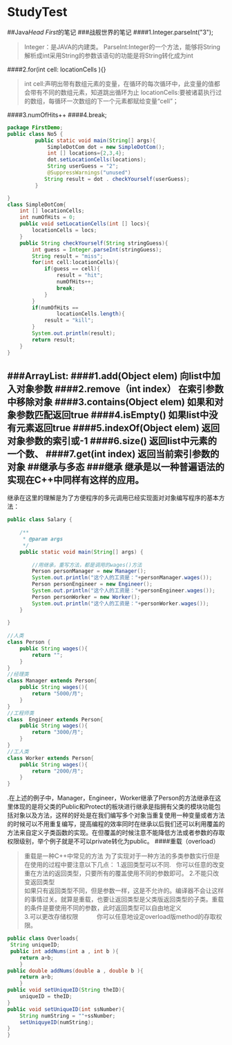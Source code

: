 # StudyTest
##Java*Head First*的笔记
###战舰世界的笔记
####1.Integer.parseInt("3");
 > Integer：是JAVA的内建类。 
 > ParseInt:Integer的一个方法，能够将String解析成int采用String的参数该语句的功能是将String转化成为int
 
####2.for(int cell: locationCells ){}
 > int cell:声明出带有数组元素的变量，在循环的每次循环中，此变量的值都会带有不同的数组元素，知道跳出循环为止
 > locationCells:要被诸葛执行过的数组，每循环一次数组的下一个元素都赋给变量“cell”；
 
####3.numOfHits++
####4.break;

```java
package FirstDemo;  
public class No5 {
		 public static void main(String[] args){
			 SimpleDotCom dot = new SimpleDotCom();
			 int [] locations={2,3,4};
			 dot.setLocationCells(locations);
			 String userGuess = "2";
			 @SuppressWarnings("unused")
			String result = dot . checkYourself(userGuess);
		 }

}
class SimpleDotCom{
	int [] locationCells;
	int numOfHits = 0;
	public void setLocationCells(int [] locs){
		locationCells = locs;
	}
	public String checkYourself(String stringGuess){
		int guess = Integer.parseInt(stringGuess);
		String result = "miss";
		for(int cell:locationCells){
			if(guess == cell){
				result = "hit";
				numOfHits++;
				break;
			}
		}
		if(numOfHits == 
				locationCells.length){
			result = "kill";
		}
		System.out.println(result);
		return result;
	}
}
```

###ArrayList:
####1.add(Object elem)
向list中加入对象参数
####2.remove（int index）
在索引参数中移除对象
####3.contains(Object elem)
如果和对象参数匹配返回true
####4.isEmpty()
如果list中没有元素返回true
####5.indexOf(Object elem)
返回对象参数的索引或-1
####6.size()
返回list中元素的一个数、
####7.get(int index)
返回当前索引参数的对象
##继承与多态
###继承
继承是以一种普遍语法的实现在C++中同样有这样的应用。
------
继承在这里的理解是为了方便程序的多元调用已经实现面对对象编写程序的基本方法：
```java
public class Salary {
 
    /**
     * @param args
     */
    public static void main(String[] args) {
 
        //用继承，重写方法，都是调用的wages()方法
        Person personManager = new Manager();
        System.out.println("这个人的工资是："+personManager.wages());
        Person personEngineer = new Engineer();
        System.out.println("这个人的工资是："+personEngineer.wages());
        Person personWorker = new Worker();
        System.out.println("这个人的工资是："+personWorker.wages());
    }
 
}
 
//人类
class Person {
    public String wages(){
        return "";
    }
}
//经理类
class Manager extends Person{
    public String wages(){
        return "5000/月";
    }
}
//工程师类
class  Engineer extends Person{
    public String wages(){
        return "3000/月";
    }
}
//工人类
class Worker extends Person{
    public String wages(){
        return "2000/月";
    }
}

```
.在上述的例子中，Manager，Engineer，Worker继承了Person的方法继承在这里体现的是将父类的Public和Protect的板块进行继承是指拥有父类的模块功能包括对象以及方法，这样的好处是在我们编写多个对象当重复使用一种变量或者方法的时候可以不用重复编写，提高编程的效率同时在继承以后我们还可以利用覆盖的方法来自定义子类函数的实现。在但覆盖的时候注意不能降低方法或者参数的存取权限级别，举个例子就是不可以private转化为public。
####重载（overload）
>重载是一种C++中常见的方法
>为了实现对于一种方法的多类参数实行但是在使用的过程中要注意以下几点：
1.返回类型可以不同.   
你可以任意的改变重在方法的返回类型，只要所有的覆盖使用不同的参数即可。
2.不能只改变返回类型     
如果只有返回类型不同，但是参数一样，这是不允许的。编译器不会让这样的事情过关。就算是重载，也要让返回类型是父类版返回类型的子类。重载的条件是要使用不同的参数，此时返回类型可以自由地定义     
3.可以更改存储权限           
你可以任意地设定overload版method的存取权限。

```java
public class Overloads{
 String uniqueID;
 public int addNums(int a , int b ){
 	return a+b;
	}
public double addNums(double a , double b ){
 	return a+b;
	}
public void setUniqueID(String theID){
	uniqueID = theID;
}
public void setUniqueID(int ssNumber){
	String numString = ""+ssNumber;
	setUniquyeID(numString);
}
}

